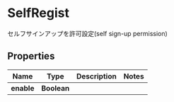 

# SelfRegist

セルフサインアップを許可設定(self sign-up permission)

## Properties

| Name | Type | Description | Notes |
|------------ | ------------- | ------------- | -------------|
|**enable** | **Boolean** |  |  |




